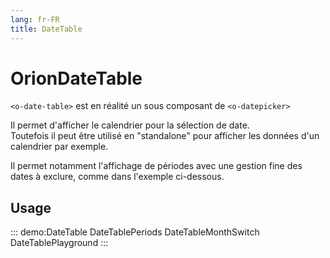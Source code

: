 ```yaml
---
lang: fr-FR
title: DateTable
---
```


# OrionDateTable

`<o-date-table>` est en réalité un sous composant de `<o-datepicker>`

Il permet d'afficher le calendrier pour la sélection de date.\
Toutefois il peut être utilisé en "standalone" pour afficher les données d'un calendrier par exemple.

Il permet notamment l'affichage de périodes avec une gestion fine des dates à exclure, comme dans l'exemple ci-dessous.

## Usage

::: demo:DateTable
DateTablePeriods
DateTableMonthSwitch
DateTablePlayground
:::

<attribute-table/>
